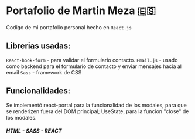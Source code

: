 # Portafolio de Martin Meza :es:

Codigo de mi portafolio personal hecho en `React.js`

## Librerias usadas:

`React-hook-form` - para validar el formulario contacto.
`Email.js` - usado como backend para el formulario de contacto y enviar mensajes hacia al email
`Sass` - framework de CSS

## Funcionalidades: 

Se implementó react-portal para la funcionalidad de los modales, para que se renderizen fuera del DOM principal; 
UseState, para la funcion "close" de los modales.


##### HTML - SASS - REACT